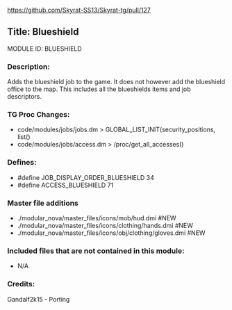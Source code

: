 https://github.com/Skyrat-SS13/Skyrat-tg/pull/127

## Title: Blueshield

MODULE ID: BLUESHIELD

### Description:

Adds the blueshield job to the game. It does not however add the blueshield office to the map. This includes all the blueshields items and job descriptors.

### TG Proc Changes:

- code/modules/jobs/jobs.dm > GLOBAL_LIST_INIT(security_positions, list()
- code/modules/jobs/access.dm > /proc/get_all_accesses()

### Defines:

- #define JOB_DISPLAY_ORDER_BLUESHIELD 34
- #define ACCESS_BLUESHIELD 71

### Master file additions

- ./modular_nova/master_files/icons/mob/hud.dmi #NEW
- ./modular_nova/master_files/icons/clothing/hands.dmi #NEW
- ./modular_nova/master_files/icons/obj/clothing/gloves.dmi #NEW

### Included files that are not contained in this module:

- N/A

### Credits:

Gandalf2k15 - Porting
